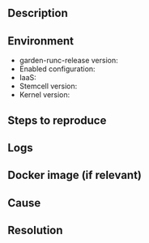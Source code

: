 <!--
Hi there! Thanks for taking time to open an Issue.
Please read through our issue submission checklist to help you fill out as much of the following information as possible.
https://github.com/cloudfoundry/garden-runc-release/blob/develop/docs/issue-submission-guide.md
Please note that we may be unable to invesigate issues if insufficient information is provided.
-->

## Description
<!--
Provide as much detail about the issue as possible.
-->

## Environment

* garden-runc-release version: <!-- (if upgrading, please note both versions; from and to) -->
* Enabled configuration: <!-- containerd, bpm, oci etc -->
* IaaS:
* Stemcell version: <!-- (if upgrading, please note both versions; from and to) -->
* Kernel version: <!-- (`uname -r` from within VM running Garden prints this information) -->

## Steps to reproduce
<!--
Provide steps to reproduce the issue here.
If you do not have a set of steps to reproduce the issue, please explain in detail what you were doing when you encountered the issue.
-->

## Logs
<!--
Provide any output you think may be useful in understanding/explaining the issue.
The garden log files are found in `/var/vcap/sys/log/garden/` on the VM in which the Garden job is running.

Version >= 1.17.2: Run `/var/vcap/packages/dontpanic/bin/dontpanic` (from within the VM running the Garden job) and attach the resulting tar to the issue.

Version <= 1.17.1: Run ordnance survey (from within the VM running the Garden job) using the following command and attach the resulting tar to the issue: `curl bit.ly/garden-ordnance-survey -sSfL | bash`.
-->

## Docker image (if relevant)
<!--
If there is a particular docker image related to this issue, please provide a
link to this image.
-->

## Cause
<!--
If known, provide the cause of the issue here.
-->

## Resolution
<!--
If known, provide the resolution to the issue here.
-->
